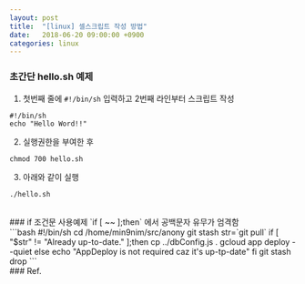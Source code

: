 ```yaml
---
layout: post
title:  "[linux] 셀스크립트 작성 방법"
date:   2018-06-20 09:00:00 +0900
categories: linux
---
```

### 초간단 hello.sh 예제
1. 첫번째 줄에 `#!/bin/sh` 입력하고 2번째 라인부터 스크립트 작성
```
#!/bin/sh
echo "Hello Word!!"
```
 
2. 실행권한을 부여한 후
```
chmod 700 hello.sh
```

3. 아래와 같이 실행
```
./hello.sh
```


<br>
### if 조건문 사용예제
`if [ ~~ ];then` 에서 공백문자 유무가 엄격함
<div id="deploy"></div>
```bash
#!/bin/sh
cd /home/min9nim/src/anony
git stash
str=`git pull`
if [ "$str" != "Already up-to-date." ];then
    cp ../dbConfig.js .
    gcloud app deploy --quiet
else
    echo "AppDeploy is not required caz it's up-tp-date"
fi
git stash drop
```

<br>
### Ref.
<http://blog.naver.com/PostView.nhn?blogId=bestheroz&logNo=66975657&categoryNo=4&viewDate=&currentPage=1&listtype=0>